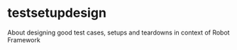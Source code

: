 # testsetupdesign
About designing good test cases, setups and teardowns in context of Robot Framework
